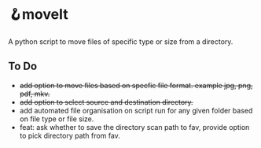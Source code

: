 # 🪝moveIt
 A python script to move files of specific type or size from a directory. <br>
 ## To Do
 - ~~add option to move files based on specfic file format. example jpg, png, pdf, mkv.~~
 - ~~add option to select source and destination directory.~~
 - add automated file organisation on script run for any given folder based on file type or file size.
 - feat: ask whether to save the directory scan path to fav, provide option to pick directory path from fav.

